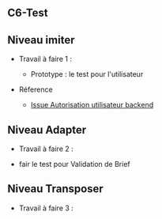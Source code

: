 ## C6-Test

## Niveau imiter
  
-  Travail à faire 1 :
     - Prototype : le test pour l'utilisateur 
  
  
- Réference 
    - [Issue Autorisation utilisateur backend ](https://github.com/labs-web/prototype/issues/41)

## Niveau Adapter 
 - Travail à faire 2 :
  
  -   fair le test pour  Validation de Brief    

## Niveau Transposer

- Travail à faire 3 :
  


